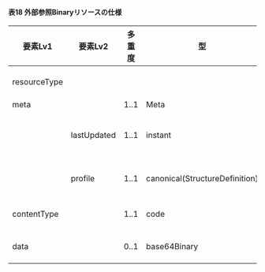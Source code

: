 #### 表18 外部参照Binaryリソースの仕様

| 要素Lv1 | 要素Lv2 | 多重度 | 型 | 値 | 生理検査レポートCDAとのマッピング<BR>(CD=ClinicalDocument) | 説明 |
|---|---|---|---|---|---|---|
| resourceType |  |  |  | "Binary" | /CD/component/structuredBody/component/<BR>section/entry/observation/reference/<BR>externalDocument | Binaryリソースであることを示す。 |
| meta |  | 1..1 | Meta |  |  |  |
|  | lastUpdated | 1..1 | instant | "2023-12-25T20:21:32+09:00" |  | 最終更新日時。YYYY-MM-DDThh:mm:ss.sss+zz:zz。値は例示。 |
|  | profile | 1..1 | canonical(StructureDefinition) | "http://jpfhir.jp/fhir/SEAMAT/StructureDefinition/<BR>JP_Binary_SEAMAT" |  | 本リソースのプロファイルを識別するURLを指定する。値は固定。 |
| contentType |  | 1..1 | code | "image/jpeg" | /CD/component/structuredBody/component/<BR>section/entry/observation/reference/<BR>externalDocument/text/@mediaType | バイナリデータのMIMEタイプ。値は例示 |
| data |  | 0..1 | base64Binary | "JVBERi0xLjcKCjQgMCBvYmoKKElkZW50aXR5KQplb..." | /CD/component/structuredBody/component/<BR>section/entry/observationMedia/value/<BR>@representation | 実際のデータ。値は例示。 |
